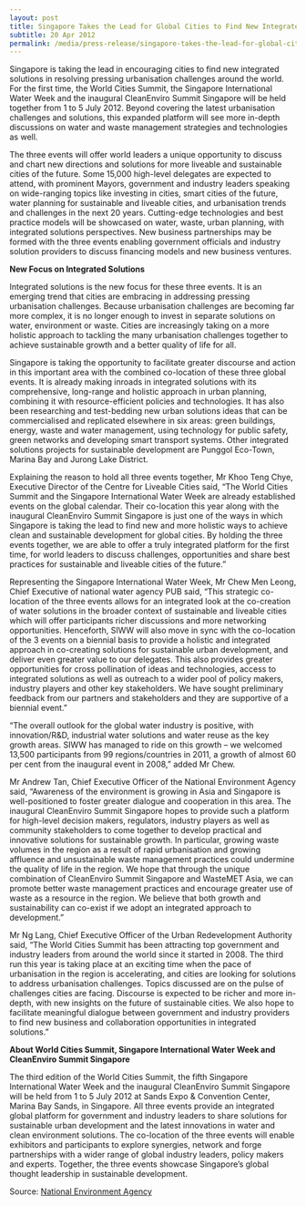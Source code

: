 ```yaml
---
layout: post
title: Singapore Takes the Lead for Global Cities to Find New Integrated Solutions
subtitle: 20 Apr 2012
permalink: /media/press-release/singapore-takes-the-lead-for-global-cities-to-find-new-integrated-solutions
---
```


Singapore is taking the lead in encouraging cities to find new integrated solutions in resolving pressing urbanisation challenges around the world. For the first time, the World Cities Summit, the Singapore International Water Week and the inaugural CleanEnviro Summit Singapore will be held together from 1 to 5 July 2012. Beyond covering the latest urbanisation challenges and solutions, this expanded platform will see more in-depth discussions on water and waste management strategies and technologies as well.

The three events will offer world leaders a unique opportunity to discuss and chart new directions and solutions for more liveable and sustainable cities of the future. Some 15,000 high-level delegates are expected to attend, with prominent Mayors, government and industry leaders speaking on wide-ranging topics like investing in cities, smart cities of the future, water planning for sustainable and liveable cities, and urbanisation trends and challenges in the next 20 years. Cutting-edge technologies and best practice models will be showcased on water, waste, urban planning, with integrated solutions perspectives. New business partnerships may be formed with the three events enabling government officials and industry solution providers to discuss financing models and new business ventures.

**New Focus on Integrated Solutions**

Integrated solutions is the new focus for these three events. It is an emerging trend that cities are embracing in addressing pressing urbanisation challenges. Because urbanisation challenges are becoming far more complex, it is no longer enough to invest in separate solutions on water, environment or waste. Cities are increasingly taking on a more holistic approach to tackling the many urbanisation challenges together to achieve sustainable growth and a better quality of life for all.

Singapore is taking the opportunity to facilitate greater discourse and action in this important area with the combined co-location of these three global events. It is already making inroads in integrated solutions with its comprehensive, long-range and holistic approach in urban planning, combining it with resource-efficient policies and technologies. It has also been researching and test-bedding new urban solutions ideas that can be commercialised and replicated elsewhere in six areas: green buildings, energy, waste and water management, using technology for public safety, green networks and developing smart transport systems. Other integrated solutions projects for sustainable development are Punggol Eco-Town, Marina Bay and Jurong Lake District.

Explaining the reason to hold all three events together, Mr Khoo Teng Chye, Executive Director of the Centre for Liveable Cities said, “The World Cities Summit and the Singapore International Water Week are already established events on the global calendar. Their co-location this year along with the inaugural CleanEnviro Summit Singapore is just one of the ways in which Singapore is taking the lead to find new and more holistic ways to achieve clean and sustainable development for global cities. By holding the three events together, we are able to offer a truly integrated platform for the first time, for world leaders to discuss challenges, opportunities and share best practices for sustainable and liveable cities of the future.”

Representing the Singapore International Water Week, Mr Chew Men Leong, Chief Executive of national water agency PUB said, “This strategic co-location of the three events allows for an integrated look at the co-creation of water solutions in the broader context of sustainable and liveable cities which will offer participants richer discussions and more networking opportunities. Henceforth, SIWW will also move in sync with the co-location of the 3 events on a biennial basis to provide a holistic and integrated approach in co-creating solutions for sustainable urban development, and deliver even greater value to our delegates. This also provides greater opportunities for cross pollination of ideas and technologies, access to integrated solutions as well as outreach to a wider pool of policy makers, industry players and other key stakeholders. We have sought preliminary feedback from our partners and stakeholders and they are supportive of a biennial event.”

“The overall outlook for the global water industry is positive, with innovation/R&D, industrial water solutions and water reuse as the key growth areas. SIWW has managed to ride on this growth – we welcomed 13,500 participants from 99 regions/countries in 2011, a growth of almost 60 per cent from the inaugural event in 2008,” added Mr Chew.

Mr Andrew Tan, Chief Executive Officer of the National Environment Agency said, “Awareness of the environment is growing in Asia and Singapore is well-positioned to foster greater dialogue and cooperation in this area. The inaugural CleanEnviro Summit Singapore hopes to provide such a platform for high-level decision makers, regulators, industry players as well as community stakeholders to come together to develop practical and innovative solutions for sustainable growth. In particular, growing waste volumes in the region as a result of rapid urbanisation and growing affluence and unsustainable waste management practices could undermine the quality of life in the region. We hope that through the unique combination of CleanEnviro Summit Singapore and WasteMET Asia, we can promote better waste management practices and encourage greater use of waste as a resource in the region. We believe that both growth and sustainability can co-exist if we adopt an integrated approach to development.”

Mr Ng Lang, Chief Executive Officer of the Urban Redevelopment Authority said, “The World Cities Summit has been attracting top government and industry leaders from around the world since it started in 2008. The third run this year is taking place at an exciting time when the pace of urbanisation in the region is accelerating, and cities are looking for solutions to address urbanisation challenges. Topics discussed are on the pulse of challenges cities are facing. Discourse is expected to be richer and more in-depth, with new insights on the future of sustainable cities. We also hope to facilitate meaningful dialogue between government and industry providers to find new business and collaboration opportunities in integrated solutions.”

**About World Cities Summit, Singapore International Water Week and CleanEnviro Summit Singapore**

The third edition of the World Cities Summit, the fifth Singapore International Water Week and the inaugural CleanEnviro Summit Singapore will be held from 1 to 5 July 2012 at Sands Expo & Convention Center, Marina Bay Sands, in Singapore. All three events provide an integrated global platform for government and industry leaders to share solutions for sustainable urban development and the latest innovations in water and clean environment solutions. The co-location of the three events will enable exhibitors and participants to explore synergies, network and forge partnerships with a wider range of global industry leaders, policy makers and experts. Together, the three events showcase Singapore’s global thought leadership in sustainable development.

Source: [<a href="https://www.nea.gov.sg/" target="_blank">National Environment Agency</a>](https://www.nea.gov.sg/)
